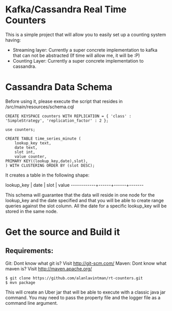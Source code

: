 Kafka/Cassandra Real Time Counters
==================================

This is a simple project that will allow you to easily set up a counting system having:

- Streaming layer: Currently a super concrete implementation to kafka that can not be abstracted (If time will allow me, it will be :P)
- Counting Layer: Currently a super concrete implementation to cassandra.

Cassandra Data Schema
=====================

Before using it, please execute the script that resides in /src/main/resources/schema.cql

```
CREATE KEYSPACE counters WITH REPLICATION = { 'class' : 'SimpleStrategy', 'replication_factor' : 2 };

use counters;

CREATE TABLE time_series_minute (
    lookup_key text,
    date text,
    slot int,
    value counter,
PRIMARY KEY((lookup_key,date),slot),
) WITH CLUSTERING ORDER BY (slot DESC);

```

It creates a table in the following shape:

 lookup_key | date | slot | value
 ------------+------+------+-------

This schema will guarantee that the data will reside in one node for the lookup_key and the date specified and that you will be
able to create range queries against the slot column. All the date for a specific lookup_key will be stored in the same node.

Get the source and Build it
===========================

Requirements:
-------------
Git: Dont know what git is? Visit http://git-scm.com/
Maven: Dont know what maven is? Visit http://maven.apache.org/

```
$ git clone https://github.com/alanlavintman/rt-counters.git
$ mvn package
```

This will create an Uber jar that will be able to execute with a classic java jar command.
You may need to pass the property file and the logger file as a command line argument.





